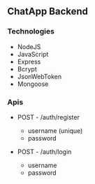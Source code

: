 ## ChatApp Backend

### Technologies
 - NodeJS
 - JavaScript
 - Express
 - Bcrypt
 - JsonWebToken
 - Mongoose

 ### Apis

  - POST - /auth/register
      - username (unique)
      - password
      
  - POST - /auth/login
      - username
      - password